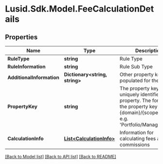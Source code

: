 # Lusid.Sdk.Model.FeeCalculationDetails

## Properties

Name | Type | Description | Notes
------------ | ------------- | ------------- | -------------
**RuleType** | **string** | Rule Type | 
**RuleInformation** | **string** | Rule Sub Type | 
**AdditionalInformation** | **Dictionary&lt;string, string&gt;** | Other property keys populated for the fee | 
**PropertyKey** | **string** | The property key which uniquely identifies the property. The format for the property key is {domain}/{scope}/{code}, e.g. &#39;Portfolio/Manager/Id&#39;. | 
**CalculationInfo** | [**List&lt;CalculationInfo&gt;**](CalculationInfo.md) | Information for calculating fees and commissions | 

[[Back to Model list]](../README.md#documentation-for-models) [[Back to API list]](../README.md#documentation-for-api-endpoints) [[Back to README]](../README.md)

